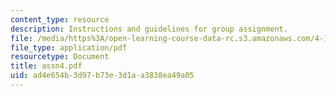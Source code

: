 ```yaml
---
content_type: resource
description: Instructions and guidelines for group assignment.
file: /media/https%3A/open-learning-course-data-rc.s3.amazonaws.com/4-196-architecture-design-level-ii-cuba-studio-spring-2004/ad4e654b3d97b73e3d1aa3838ea49a05_assn4.pdf
file_type: application/pdf
resourcetype: Document
title: assn4.pdf
uid: ad4e654b-3d97-b73e-3d1a-a3838ea49a05
---
```

